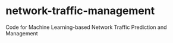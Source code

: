 # network-traffic-management
Code for Machine Learning-based Network Traffic Prediction and Management
